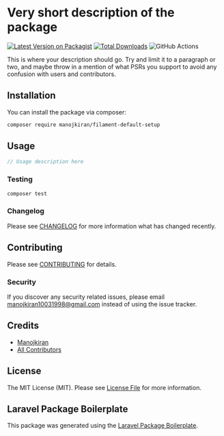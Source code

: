 # Very short description of the package

[![Latest Version on Packagist](https://img.shields.io/packagist/v/manojkiran/filament-default-setup.svg?style=flat-square)](https://packagist.org/packages/manojkiran/filament-default-setup)
[![Total Downloads](https://img.shields.io/packagist/dt/manojkiran/filament-default-setup.svg?style=flat-square)](https://packagist.org/packages/manojkiran/filament-default-setup)
![GitHub Actions](https://github.com/manojkiran/filament-default-setup/actions/workflows/main.yml/badge.svg)

This is where your description should go. Try and limit it to a paragraph or two, and maybe throw in a mention of what PSRs you support to avoid any confusion with users and contributors.

## Installation

You can install the package via composer:

```bash
composer require manojkiran/filament-default-setup
```

## Usage

```php
// Usage description here
```

### Testing

```bash
composer test
```

### Changelog

Please see [CHANGELOG](CHANGELOG.md) for more information what has changed recently.

## Contributing

Please see [CONTRIBUTING](CONTRIBUTING.md) for details.

### Security

If you discover any security related issues, please email manojkiran10031998@gmail.com instead of using the issue tracker.

## Credits

-   [Manojkiran](https://github.com/manojkiran)
-   [All Contributors](../../contributors)

## License

The MIT License (MIT). Please see [License File](LICENSE.md) for more information.

## Laravel Package Boilerplate

This package was generated using the [Laravel Package Boilerplate](https://laravelpackageboilerplate.com).
